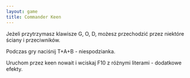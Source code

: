 ```yaml
---
layout: game
title: Commander Keen
---
```


Jeżeli przytrzymasz klawisze G, O, D, możesz przechodzić przez
niektóre ściany i przeciwników.

Podczas gry naciśnij T+A+B - niespodzianka.

Uruchom przez keen nowait i wciskaj F10 z różnymi literami - 
dodatkowe
efekty.
